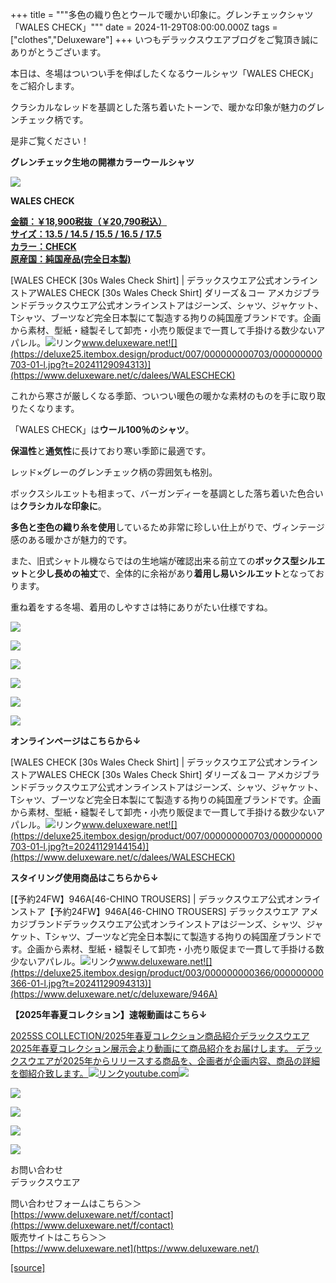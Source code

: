 +++
title = """多色の織り色とウールで暖かい印象に。グレンチェックシャツ「WALES CHECK」"""
date = 2024-11-29T08:00:00.000Z
tags = ["clothes","Deluxeware"]
+++
いつもデラックスウエアブログをご覧頂き誠にありがとうございます。

本日は、冬場はついつい手を伸ばしたくなるウールシャツ「WALES CHECK」をご紹介します。

クラシカルなレッドを基調とした落ち着いたトーンで、暖かな印象が魅力のグレンチェック柄です。

是非ご覧ください！

**グレンチェック生地の開襟カラーウールシャツ**

**[![](https://stat.ameba.jp/user_images/20241129/16/deluxeware/02/4d/j/o1199159815515658192.jpg)](https://stat.ameba.jp/user_images/20241129/16/deluxeware/02/4d/j/o1199159815515658192.jpg)**

**WALES CHECK**

**[金額：￥18,900税抜（￥20,790税込）](https://www.deluxeware.net/c/dalees/WALESCHECK)  
[サイズ：13.5 / 14.5 / 15.5 / 16.5 / 17.5](https://www.deluxeware.net/c/dalees/WALESCHECK)  
[カラー：CHECK](https://www.deluxeware.net/c/dalees/WALESCHECK)  
[原産国：純国産品(完全日本製)](https://www.deluxeware.net/c/dalees/WALESCHECK)**

[WALES CHECK \[30s Wales Check Shirt\] | デラックスウエア公式オンラインストアWALES CHECK \[30s Wales Check Shirt\] ダリーズ＆コー アメカジブランドデラックスウエア公式オンラインストアはジーンズ、シャツ、ジャケット、Tシャツ、ブーツなど完全日本製にて製造する拘りの純国産ブランドです。企画から素材、型紙・縫製そして卸売・小売り販促まで一貫して手掛ける数少ないアパレル。![リンク](https://c.stat100.ameba.jp/ameblo/symbols/v3.20.0/svg/gray/editor_link.svg)www.deluxeware.net![](https://deluxe25.itembox.design/product/007/000000000703/000000000703-01-l.jpg?t=20241129094313)](https://www.deluxeware.net/c/dalees/WALESCHECK)

これから寒さが厳しくなる季節、ついつい暖色の暖かな素材のものを手に取り取りたくなります。

「WALES CHECK」は**ウール100％のシャツ**。

**保温性**と**通気性**に長けており寒い季節に最適です。

レッド×グレーのグレンチェック柄の雰囲気も格別。

ボックスシルエットも相まって、バーガンディーを基調とした落ち着いた色合いは**クラシカルな印象に**。

**多色と杢色の織り糸を使用**しているため非常に珍しい仕上がりで、ヴィンテージ感のある暖かさが魅力的です。

また、旧式シャトル機ならではの生地端が確認出来る前立ての**ボックス型シルエット**と**少し長めの袖丈**で、全体的に余裕があり**着用し易いシルエット**となっております。

重ね着をする冬場、着用のしやすさは特にありがたい仕様ですね。

[![](https://stat.ameba.jp/user_images/20241129/17/deluxeware/c3/dc/j/o0800120015515671017.jpg)](https://stat.ameba.jp/user_images/20241129/17/deluxeware/c3/dc/j/o0800120015515671017.jpg)

[![](https://stat.ameba.jp/user_images/20241129/12/deluxeware/5c/56/j/o0800120015515574091.jpg)](https://stat.ameba.jp/user_images/20241129/12/deluxeware/5c/56/j/o0800120015515574091.jpg)

[![](https://stat.ameba.jp/user_images/20241129/16/deluxeware/fc/6c/j/o1199159815515658188.jpg)](https://stat.ameba.jp/user_images/20241129/16/deluxeware/fc/6c/j/o1199159815515658188.jpg)

[![](https://stat.ameba.jp/user_images/20241129/16/deluxeware/c0/24/j/o1199159815515658187.jpg)](https://stat.ameba.jp/user_images/20241129/16/deluxeware/c0/24/j/o1199159815515658187.jpg)

[![](https://stat.ameba.jp/user_images/20241129/16/deluxeware/1c/5d/j/o1199159815515658182.jpg)](https://stat.ameba.jp/user_images/20241129/16/deluxeware/1c/5d/j/o1199159815515658182.jpg)

[![](https://stat.ameba.jp/user_images/20241129/13/deluxeware/93/47/j/o0800080015515583034.jpg)](https://stat.ameba.jp/user_images/20241129/13/deluxeware/93/47/j/o0800080015515583034.jpg)

**オンラインページはこちらから↓**

[WALES CHECK \[30s Wales Check Shirt\] | デラックスウエア公式オンラインストアWALES CHECK \[30s Wales Check Shirt\] ダリーズ＆コー アメカジブランドデラックスウエア公式オンラインストアはジーンズ、シャツ、ジャケット、Tシャツ、ブーツなど完全日本製にて製造する拘りの純国産ブランドです。企画から素材、型紙・縫製そして卸売・小売り販促まで一貫して手掛ける数少ないアパレル。![リンク](https://c.stat100.ameba.jp/ameblo/symbols/v3.20.0/svg/gray/editor_link.svg)www.deluxeware.net![](https://deluxe25.itembox.design/product/007/000000000703/000000000703-01-l.jpg?t=20241129144154)](https://www.deluxeware.net/c/dalees/WALESCHECK)

**スタイリング使用商品はこちらから↓**

[【予約24FW】946A\[46-CHINO TROUSERS\] | デラックスウエア公式オンラインストア【予約24FW】946A\[46-CHINO TROUSERS\] デラックスウエア アメカジブランドデラックスウエア公式オンラインストアはジーンズ、シャツ、ジャケット、Tシャツ、ブーツなど完全日本製にて製造する拘りの純国産ブランドです。企画から素材、型紙・縫製そして卸売・小売り販促まで一貫して手掛ける数少ないアパレル。![リンク](https://c.stat100.ameba.jp/ameblo/symbols/v3.20.0/svg/gray/editor_link.svg)www.deluxeware.net![](https://deluxe25.itembox.design/product/003/000000000366/000000000366-01-l.jpg?t=20241129094313)](https://www.deluxeware.net/c/deluxeware/946A)

**【2025年春夏コレクション】速報動画はこちら↓**

[2025SS COLLECTION/2025年春夏コレクション商品紹介デラックスウエア2025年春夏コレクション展示会より動画にて商品紹介をお届けします。 デラックスウエアが2025年からリリースする商品を、企画者が企画内容、商品の詳細を御紹介致します。![リンク](https://c.stat100.ameba.jp/ameblo/symbols/v3.20.0/svg/gray/editor_link.svg)youtube.com![](https://i.ytimg.com/vi/A71qJSd2lh4/hqdefault.jpg?sqp=-oaymwEXCOADEI4CSFryq4qpAwkIARUAAIhCGAE=&rs=AOn4CLAjvDtZHCLmch_wfz5qqtOMUoi28A&days_since_epoch=20056)](https://youtube.com/playlist?list=PLmcuUjZ67rhnclr762_W-zDg7FyyrNvqF&si=yfGgawB1BDtGr_vl)

[![](https://stat.ameba.jp/user_images/20241116/16/deluxeware/4a/05/j/o1200050015510661447.jpg?caw=800)](https://www.deluxeware.net/c/deluxeware/D-26)

[![](https://stat.ameba.jp/user_images/20240315/15/deluxeware/04/7f/j/o0800026015413271803.jpg?caw=800)](https://www.instagram.com/deluxeware/?hl=ja)

[![](https://stat.ameba.jp/user_images/20220415/12/deluxeware/3b/ce/j/o0800026015103175481.jpg?caw=800)](https://www.deluxeware.net/f/headstore)

[![](https://stat.ameba.jp/user_images/20220415/12/deluxeware/d7/c6/j/o0800026015103175487.jpg?caw=800)](https://www.deluxeware.net/)

お問い合わせ  
デラックスウエア

問い合わせフォームはこちら＞＞  
[https://www.deluxeware.net/f/contact](https://www.deluxeware.net/f/contact)  
販売サイトはこちら＞＞  
[https://www.deluxeware.net](https://www.deluxeware.net/)

[[source]](https://ameblo.jp/deluxeware/entry-12876775847.html)
